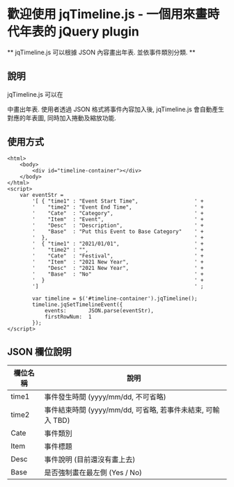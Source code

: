 # 歡迎使用 jqTimeline.js - 一個用來畫時代年表的 jQuery plugin

** jqTimeline.js 可以根據 JSON 內容畫出年表. 並依事件類別分類. **

## 說明
jqTimeline.js 可以在 <DIV> 中畫出年表. 使用者透過 JSON 格式將事件內容加入後, jqTimeline.js 會自動產生對應的年表圖, 同時加入捲動及縮放功能.

## 使用方式
```
<html>
    <body>
        <div id="timeline-container"></div>
    </body>
</html>
<script>
    var eventStr =
        '[ { "time1" : "Event Start Time",                  ' +
        '    "time2" : "Event End Time",                    ' +
        '    "Cate"  : "Category",                          ' +
        '    "Item"  : "Event",                             ' +
        '    "Desc"  : "Description",                       ' +
        '    "Base"  : "Put this Event to Base Category"    ' +
        '  },                                               ' +
        '  { "time1" : "2021/01/01",                        ' +
        '    "time2" : "",                                  ' +
        '    "Cate"  : "Festival",                          ' +
        '    "Item"  : "2021 New Year",                     ' +
        '    "Desc"  : "2021 New Year",                     ' +
        '    "Base"  : "No"                                 ' +
        '  }                                                ' +
        ']                                                  ' ;

        var timeline = $('#timeline-container').jqTimeline();
        timeline.jqSetTimelineEvent({
            events:       JSON.parse(eventStr),
            firstRowNum:  1
        });
</script>
```

## JSON 欄位說明
| **欄位名稱** | **說明**                                              |
| ------------|------------------------------------------------------|
| time1       | 事件發生時間 (yyyy/mm/dd, 不可省略)                      |
| time2       | 事件結束時間 (yyyy/mm/dd, 可省略, 若事件未結束, 可輸入 TBD) |
| Cate        | 事件類別                                               |
| Item        | 事件標題                                               |
| Desc        | 事件說明 (目前還沒有畫上去)                               |
| Base        | 是否強制畫在最左側 (Yes / No)                            |
